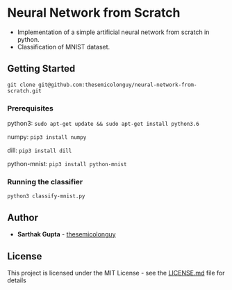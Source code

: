 # Neural Network from Scratch

* Implementation of a simple artificial neural network from scratch in python.
* Classification of MNIST dataset.

## Getting Started

`git clone git@github.com:thesemicolonguy/neural-network-from-scratch.git`

### Prerequisites

python3: `sudo apt-get update && sudo apt-get install python3.6`

numpy: `pip3 install numpy`

dill: `pip3 install dill`

python-mnist: `pip3 install python-mnist`

### Running the classifier

`python3 classify-mnist.py`

## Author

* **Sarthak Gupta** - [thesemicolonguy](https://github.com/thesemicolonguy)

## License

This project is licensed under the MIT License - see the [LICENSE.md](https://github.com/thesemicolonguy/neural-network-from-scratch/blob/master/LICENSE) file for details

